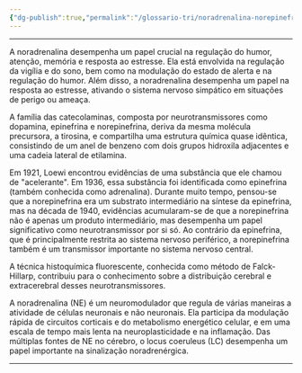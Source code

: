 ```yaml
---
{"dg-publish":true,"permalink":"/glossario-tri/noradrenalina-norepinefrina/"}
---
```


---
A noradrenalina desempenha um papel crucial na regulação do humor, atenção, memória e resposta ao estresse. Ela está envolvida na regulação da vigília e do sono, bem como na modulação do estado de alerta e na regulação do humor. Além disso, a noradrenalina desempenha um papel na resposta ao estresse, ativando o sistema nervoso simpático em situações de perigo ou ameaça.

A família das catecolaminas, composta por neurotransmissores como dopamina, epinefrina e norepinefrina, deriva da mesma molécula precursora, a tirosina, e compartilha uma estrutura química quase idêntica, consistindo de um anel de benzeno com dois grupos hidroxila adjacentes e uma cadeia lateral de etilamina.

Em 1921, Loewi encontrou evidências de uma substância que ele chamou de "acelerante". Em 1936, essa substância foi identificada como epinefrina (também conhecida como adrenalina). Durante muito tempo, pensou-se que a norepinefrina era um substrato intermediário na síntese da epinefrina, mas na década de 1940, evidências acumularam-se de que a norepinefrina não é apenas um produto intermediário, mas desempenha um papel significativo como neurotransmissor por si só. Ao contrário da epinefrina, que é principalmente restrita ao sistema nervoso periférico, a norepinefrina também é um transmissor importante no sistema nervoso central.

A técnica histoquímica fluorescente, conhecida como método de Falck-Hillarp, contribuiu para o conhecimento sobre a distribuição cerebral e extracerebral desses neurotransmissores.

A noradrenalina (NE) é um neuromodulador que regula de várias maneiras a atividade de células neuronais e não neuronais. Ela participa da modulação rápida de circuitos corticais e do metabolismo energético celular, e em uma escala de tempo mais lenta na neuroplasticidade e na inflamação. Das múltiplas fontes de NE no cérebro, o locus coeruleus (LC) desempenha um papel importante na sinalização noradrenérgica. 



----



